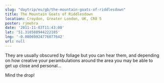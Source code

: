 ```yaml
---
slug: "daytrip/eu/gb/the-mountain-goats-of-riddlesdown"
title: The Mountain Goats of Riddlesdown
location: Croydon, Greater London, UK, CR8 5
poster: rjmehra
date: '2011-11-03T11:43:00'
lat: '51.318588944222185'
lng: '-0.08069924776077642'
url: null
---
```


They are usually obscured by foliage but you can hear them, and depending on how creative your perambulations around the area you may be able to get up close and personal...

Mind the drop!

